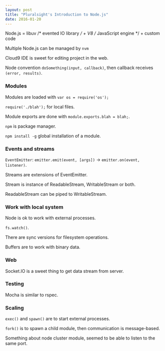 ```yaml
---
layout: post
title: "Pluralsight's Introduction to Node.js"
date: 2016-01-20
---
```


Node.js = libuv /* evented IO library */ + V8 /* JavaScript engine */ + custom code

Multiple Node.js can be managed by `nvm`

Cloud9 IDE is sweet for editing project in the web.

Node convention `doSomething(input, callback)`, then callback receives `(error, results)`.

### Modules

Modules are loaded with `var os = require('os');`

`require('./blah');` for local files.

Module exports are done with `module.exports.blah = blah;`.

`npm` is package manager.

`npm install -g` global installation of a module.

### Events and streams

`EventEmitter`: `emitter.emit(event, [args])` -> `emitter.on(event, listener)`.

Streams are extensions of EventEmitter.

Stream is instance of ReadableStream, WritableStream or both.

ReadableStream can be piped to WritableStream.

### Work with local system

Node is ok to work with external processes.

`fs.watch()`.

There are sync versions for filesystem operations.

Buffers are to work with binary data.

### Web

Socket.IO is a sweet thing to get data stream from server.

### Testing

Mocha is similar to rspec.

### Scaling

`exec()` and `spawn()` are to start external processes.

`fork()` is to spawn a child module, then communication is message-based.

Something about node cluster module, seemed to be able to listen to the same port.

